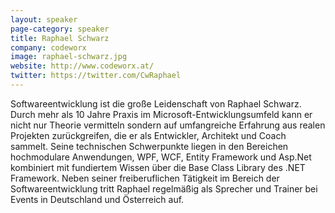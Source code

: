 ```yaml
---
layout: speaker
page-category: speaker
title: Raphael Schwarz
company: codeworx
image: raphael-schwarz.jpg
website: http://www.codeworx.at/
twitter: https://twitter.com/CwRaphael
---
```


Softwareentwicklung ist die große Leidenschaft von Raphael Schwarz. Durch mehr als 10 Jahre Praxis im Microsoft-Entwicklungsumfeld kann er nicht nur Theorie vermitteln sondern auf umfangreiche Erfahrung aus realen Projekten zurückgreifen, die er als Entwickler, Architekt und Coach sammelt. Seine technischen Schwerpunkte liegen in den Bereichen hochmodulare Anwendungen, WPF, WCF, Entity Framework und Asp.Net kombiniert mit fundiertem Wissen über die Base Class Library des .NET Framework. Neben seiner freiberuflichen Tätigkeit im Bereich der Softwareentwicklung tritt Raphael regelmäßig als Sprecher und Trainer bei Events in Deutschland und Österreich auf.